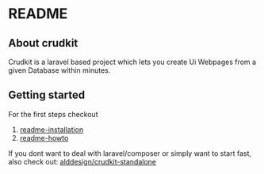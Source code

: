 # README
## About crudkit
Crudkit is a laravel based project which lets you create Ui Webpages from a given Database within minutes.

## Getting started
For the first steps checkout
1. [readme-installation](./readme-installation.md)
2. [readme-howto](./readme-howto.md)

If you dont want to deal with laravel/composer or simply want to start fast, also check out: [alddesign/crudkit-standalone](https://github.com/alddesign/crudkit-standalone)
